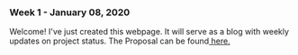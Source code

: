 <html>
  <head></head>
  <body>
    <h3 id="january-08-2020-week-1">Week 1 - January 08, 2020</h3>
    <p>Welcome! I've just created this webpage. It will serve as a blog with weekly updates on project status. 
The Proposal can be found<a href="https://github.com/baltejbal/SMARTWATCH/blob/master/ReportTemplate2019-12-19.docx"> here.</a></p>
  </body>
</html>

